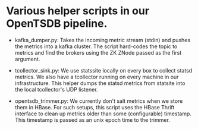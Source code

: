 # Various helper scripts in our OpenTSDB pipeline.

* kafka_dumper.py: Takes the incoming metric stream (stdin) and pushes
   the metrics into a kafka cluster. The script hard-codes the topic
   to metrics and find the brokers using the ZK ZNode passed as the
   first argument.

* tcollector_sink.py: We use statssite locally on every box to collect
   statsd metrics. We also have a tcollector running on every machine
   in our infrastructure. This helper dumps the statsd metrics from
   statsite into the local tcollector's UDP listener.

* opentsdb_trimmer.py: We currently don't salt metrics when we store
   them in HBase. For such setups, this script uses the HBase Thrift
   interface to clean up metrics older than some (configurable)
   timestamp. This timestamp is passed as an unix epoch time to the
   trimmer.
